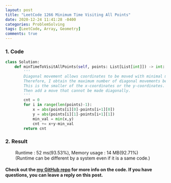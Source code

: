 ```yaml
---
layout: post
title: "LeetCode 1266 Minimum Time Visiting All Points"
date: 2020-12-24 11:41:28 -0400
categories: ProblemSolving
tags: [LeetCode, Array, Geometry]
comments: true
---
```


### 1. Code
```python
class Solution:
    def minTimeToVisitAllPoints(self, points: List[List[int]]) -> int:
        '''
        Diagonal movement allows coordinates to be moved with minimal movement.
        Therefore, I obtain the maximum number of diagonal movements between two points.
        This is the smaller of the x-coordinates or the y-coordinates.
        Then add a move that cannot be made diagonally.
        '''
        cnt = 0
        for i in range(len(points)-1):
            x = abs(points[i][0]-points[i+1][0])
            y = abs(points[i][1]-points[i+1][1])
            min_val = min(x,y)
            cnt += x+y-min_val
        return cnt
```

### 2. Result
&nbsp;&nbsp;&nbsp;&nbsp;&nbsp;&nbsp;&nbsp;&nbsp;Runtime : 52 ms(93.53%), Memory usage : 14 MB(92.71%)  
&nbsp;&nbsp;&nbsp;&nbsp;&nbsp;&nbsp;&nbsp;&nbsp;(Runtime can be different by a system even if it is a same code.)

#### Check out the [my GitHub repo][hyuk-gh] for more info on the code. If you have questions, you can leave a reply on this post.
[hyuk-gh]: https://github.com/dlgur1994/StudyAlgorithms
